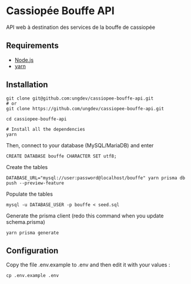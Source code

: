 # Cassiopée Bouffe API

API web à destination des services de la bouffe de cassiopée

## Requirements

- [Node.js](https://nodejs.org/)
- [yarn](https://yarnpkg.com/)

## Installation

```
git clone git@github.com:ungdev/cassiopee-bouffe-api.git
# or
git clone https://github.com/ungdev/cassiopee-bouffe-api.git

cd cassiopee-bouffe-api

# Install all the dependencies
yarn
```

Then, connect to your database (MySQL/MariaDB) and enter

```
CREATE DATABASE bouffe CHARACTER SET utf8;
```

Create the tables

```
DATABASE_URL="mysql://user:password@localhost/bouffe" yarn prisma db push --preview-feature
```

Populate the tables

```
mysql -u DATABASE_USER -p bouffe < seed.sql
```

Generate the prisma client (redo this command when you update schema.prisma)

```
yarn prisma generate
```

## Configuration

Copy the file .env.example to .env and then edit it with your values :

```
cp .env.example .env
```
